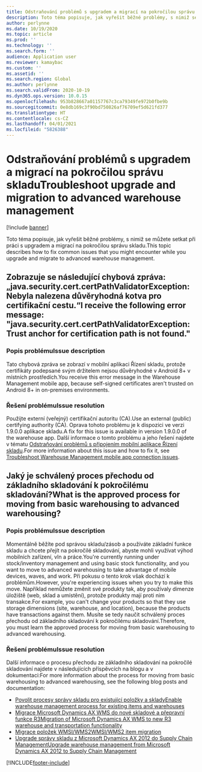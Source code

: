 ```yaml
---
title: Odstraňování problémů s upgradem a migrací na pokročilou správu skladu
description: Toto téma popisuje, jak vyřešit běžné problémy, s nimiž se můžete setkat při práci s upgradem a migrací na pokročilou správu skladu.
author: perlynne
ms.date: 10/19/2020
ms.topic: article
ms.prod: ''
ms.technology: ''
ms.search.form: ''
audience: Application user
ms.reviewer: kamaybac
ms.custom: ''
ms.assetid: ''
ms.search.region: Global
ms.author: perlynne
ms.search.validFrom: 2020-10-19
ms.dyn365.ops.version: 10.0.15
ms.openlocfilehash: 953b828667a01157767c3ca79349fe972b0fbe9b
ms.sourcegitcommit: 0e8db169c3f90bd750826af76709ef5d621fd377
ms.translationtype: HT
ms.contentlocale: cs-CZ
ms.lasthandoff: 04/01/2021
ms.locfileid: "5826388"
---
```

# <a name="troubleshoot-upgrade-and-migration-to-advanced-warehouse-management"></a><span data-ttu-id="45265-103">Odstraňování problémů s upgradem a migrací na pokročilou správu skladu</span><span class="sxs-lookup"><span data-stu-id="45265-103">Troubleshoot upgrade and migration to advanced warehouse management</span></span>

[!include [banner](../includes/banner.md)]

<span data-ttu-id="45265-104">Toto téma popisuje, jak vyřešit běžné problémy, s nimiž se můžete setkat při práci s upgradem a migrací na pokročilou správu skladu.</span><span class="sxs-lookup"><span data-stu-id="45265-104">This topic describes how to fix common issues that you might encounter while you upgrade and migrate to advanced warehouse management.</span></span>

## <a name="i-receive-the-following-error-message-javasecuritycertcertpathvalidatorexception-trust-anchor-for-certification-path-is-not-found"></a><span data-ttu-id="45265-105">Zobrazuje se následující chybová zpráva: „java.security.cert.certPathValidatorException: Nebyla nalezena důvěryhodná kotva pro certifikační cestu.“</span><span class="sxs-lookup"><span data-stu-id="45265-105">I receive the following error message: "java.security.cert.certPathValidatorException: Trust anchor for certification path is not found."</span></span>

### <a name="issue-description"></a><span data-ttu-id="45265-106">Popis problému</span><span class="sxs-lookup"><span data-stu-id="45265-106">Issue description</span></span>

<span data-ttu-id="45265-107">Tato chybová zpráva se zobrazí v mobilní aplikaci Řízení skladu, protože certifikáty podepsané svým držitelem nejsou důvěryhodné v Android 8+ v místních prostředích.</span><span class="sxs-lookup"><span data-stu-id="45265-107">You receive this error message in the Warehouse Management mobile app, because self-signed certificates aren't trusted on Android 8+ in on-premises environments.</span></span>

### <a name="issue-resolution"></a><span data-ttu-id="45265-108">Řešení problému</span><span class="sxs-lookup"><span data-stu-id="45265-108">Issue resolution</span></span>

<span data-ttu-id="45265-109">Použijte externí (veřejný) certifikační autoritu (CA).</span><span class="sxs-lookup"><span data-stu-id="45265-109">Use an external (public) certifying authority (CA).</span></span> <span data-ttu-id="45265-110">Oprava tohoto problému je k dispozici ve verzi 1.9.0.0 aplikace skladu.</span><span class="sxs-lookup"><span data-stu-id="45265-110">A fix for this issue is available in version 1.9.0.0 of the warehouse app.</span></span> <span data-ttu-id="45265-111">Další informace o tomto problému a jeho řešení najdete v tématu [Odstraňování problémů s připojením mobilní aplikace Řízení skladu](troubleshoot-warehouse-app-connection.md).</span><span class="sxs-lookup"><span data-stu-id="45265-111">For more information about this issue and how to fix it, see [Troubleshoot Warehouse Management mobile app connection issues](troubleshoot-warehouse-app-connection.md).</span></span>

## <a name="what-is-the-approved-process-for-moving-from-basic-warehousing-to-advanced-warehousing"></a><span data-ttu-id="45265-112">Jaký je schválený proces přechodu od základního skladování k pokročilému skladování?</span><span class="sxs-lookup"><span data-stu-id="45265-112">What is the approved process for moving from basic warehousing to advanced warehousing?</span></span>

### <a name="issue-description"></a><span data-ttu-id="45265-113">Popis problému</span><span class="sxs-lookup"><span data-stu-id="45265-113">Issue description</span></span>

<span data-ttu-id="45265-114">Momentálně běžíte pod správou skladu/zásob a používáte základní funkce skladu a chcete přejít na pokročilé skladování, abyste mohli využívat výhod mobilních zařízení, vln a práce.</span><span class="sxs-lookup"><span data-stu-id="45265-114">You're currently running under stock/inventory management and using basic stock functionality, and you want to move to advanced warehousing to take advantage of mobile devices, waves, and work.</span></span> <span data-ttu-id="45265-115">Při pokusu o tento krok však dochází k problémům.</span><span class="sxs-lookup"><span data-stu-id="45265-115">However, you're experiencing issues when you try to make this move.</span></span> <span data-ttu-id="45265-116">Například nemůžete změnit své produkty tak, aby používaly dimenze úložiště (web, sklad a umístění), protože produkty mají proti nim transakce.</span><span class="sxs-lookup"><span data-stu-id="45265-116">For example, you can't change your products so that they use storage dimensions (site, warehouse, and location), because the products have transactions against them.</span></span> <span data-ttu-id="45265-117">Musíte se tedy naučit schválený proces přechodu od základního skladování k pokročilému skladování.</span><span class="sxs-lookup"><span data-stu-id="45265-117">Therefore, you must learn the approved process for moving from basic warehousing to advanced warehousing.</span></span>

### <a name="issue-resolution"></a><span data-ttu-id="45265-118">Řešení problému</span><span class="sxs-lookup"><span data-stu-id="45265-118">Issue resolution</span></span>

<span data-ttu-id="45265-119">Další informace o procesu přechodu ze základního skladování na pokročilé skladování najdete v následujících příspěvcích na blogu a v dokumentaci:</span><span class="sxs-lookup"><span data-stu-id="45265-119">For more information about the process for moving from basic warehousing to advanced warehousing, see the following blog posts and documentation:</span></span>

- [<span data-ttu-id="45265-120">Povolit procesy správy skladu pro existující položky a sklady</span><span class="sxs-lookup"><span data-stu-id="45265-120">Enable warehouse management process for existing items and warehouses</span></span>](https://cleverax.wordpress.com/2017/12/06/d365fo-enable-warehouse-management-process-for-existing-items-and-warehouses/)
- [<span data-ttu-id="45265-121">Migrace Microsoft Dynamics AX WMS do nové skladové a přepravní funkce R3</span><span class="sxs-lookup"><span data-stu-id="45265-121">Migration of Microsoft Dynamics AX WMS to new R3 warehouse and transportation functionality</span></span>](https://cloudblogs.microsoft.com/dynamics365/no-audience/2015/08/17/migration-of-microsoft-dynamics-ax-wms-to-new-r3-warehouse-and-transportation-functionality/)
- [<span data-ttu-id="45265-122">Migrace položek WMSI/WMS2</span><span class="sxs-lookup"><span data-stu-id="45265-122">WMSI/WMS2 item migration</span></span>](https://cloudblogs.microsoft.com/dynamics365/no-audience/2018/05/03/wmsiwms2-item-migration/)
- [<span data-ttu-id="45265-123">Upgrade správy skladu z Microsoft Dynamics AX 2012 do Supply Chain Management</span><span class="sxs-lookup"><span data-stu-id="45265-123">Upgrade warehouse management from Microsoft Dynamics AX 2012 to Supply Chain Management</span></span>](https://docs.microsoft.com/dynamics365/supply-chain/warehousing/upgrade-migration-warehouse-management-processes)


[!INCLUDE[footer-include](../../includes/footer-banner.md)]